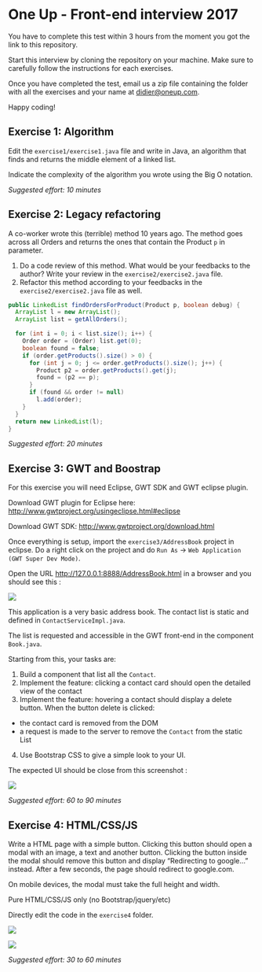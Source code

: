 # One Up - Front-end interview 2017

You have to complete this test within 3 hours from the moment you got the link to this repository.

Start this interview by cloning the repository on your machine. Make sure to carefully follow the instructions for each exercises.

Once you have completed the test, email us a zip file containing the folder with all the exercises and your name at didier@oneup.com. 

Happy coding!

## Exercise 1: Algorithm

Edit the `exercise1/exercise1.java` file and write in Java, an algorithm that finds and returns the middle element of a linked list.

Indicate the complexity of the algorithm you wrote using the Big O notation.

*Suggested effort: 10 minutes*

## Exercise 2: Legacy refactoring

A co-worker wrote this (terrible) method 10 years ago.
The method goes across all Orders and returns the ones that contain the Product `p` in parameter.

1. Do a code review of this method. What would be your feedbacks to the author? Write your review in the `exercise2/exercise2.java` file.
2. Refactor this method according to your feedbacks in the `exercise2/exercise2.java` file as well.

```java
public LinkedList findOrdersForProduct(Product p, boolean debug) {
  ArrayList l = new ArrayList();
  ArrayList list = getAllOrders();

  for (int i = 0; i < list.size(); i++) {
    Order order = (Order) list.get(0);
    boolean found = false;
    if (order.getProducts().size() > 0) {
      for (int j = 0; j <= order.getProducts().size(); j++) {
        Product p2 = order.getProducts().get(j);
        found = (p2 == p);
      }
      if (found && order != null)
        l.add(order);
    }
  }
  return new LinkedList(l);
}
```
*Suggested effort: 20 minutes*

## Exercise 3: GWT and Boostrap

For this exercise you will need Eclipse, GWT SDK and GWT eclipse plugin.

Download GWT plugin for Eclipse here: http://www.gwtproject.org/usingeclipse.html#eclipse

Download GWT SDK: http://www.gwtproject.org/download.html

Once everything is setup, import the `exercise3/AddressBook` project in eclipse. Do a right click on the project and do `Run As` -> `Web Application (GWT Super Dev Mode)`.

Open the URL http://127.0.0.1:8888/AddressBook.html in a browser and you should see this :

 ![](https://github.com/myERP/interviews/raw/master/VIE-frontend/screenshots/Screenshot-3.0.png)

This application is a very basic address book. The contact list is static and defined in `ContactServiceImpl.java`.

The list is requested and accessible in the GWT front-end in the component `Book.java`.

Starting from this, your tasks are:

1. Build a component that list all the `Contact`.
2. Implement the feature: clicking a contact card should open the detailed view of the contact
3. Implement the feature: hovering a contact should display a delete button. When the button delete is clicked:
  * the contact card is removed from the DOM
  * a request is made to the server to remove the `Contact` from the static List
4. Use Bootstrap CSS to give a simple look to your UI.

The expected UI should be close from this screenshot :

 ![](https://github.com/myERP/interviews/raw/master/VIE-frontend/screenshots/Screenshot-3.1.png)


*Suggested effort: 60 to 90 minutes*

## Exercise 4: HTML/CSS/JS

Write a HTML page with a simple button. Clicking this button should open a modal with an image, a text and another button. Clicking the button inside the modal should remove this button and display “Redirecting to google…” instead. After a few seconds, the page should redirect to google.com.

On mobile devices, the modal must take the full height and width.

Pure HTML/CSS/JS only (no Bootstrap/jquery/etc)

Directly edit the code in the `exercise4` folder.

 ![](https://github.com/myERP/interviews/raw/master/VIE-frontend/screenshots/Screenshot-4.1.png)

 ![](https://github.com/myERP/interviews/raw/master/VIE-frontend/screenshots/Screenshot-4.2.png)

*Suggested effort: 30 to 60 minutes*
